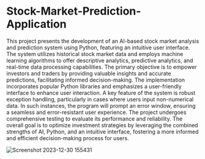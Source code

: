 # Stock-Market-Prediction-Application

This project presents the development of an AI-based stock market analysis and prediction system using Python, featuring an intuitive user interface. 
The system utilizes historical stock market data and employs machine learning algorithms to offer descriptive analytics, predictive analytics, and real-time data processing capabilities. 
The primary objective is to empower investors and traders by providing valuable insights and accurate predictions, facilitating informed decision-making.
The implementation incorporates popular Python libraries and emphasizes a user-friendly interface to enhance user interaction. 
A key feature of the system is robust exception handling, particularly in cases where users input non-numerical data. 
In such instances, the program will prompt an error window, ensuring a seamless and error-resistant user experience.
The project undergoes comprehensive testing to evaluate its performance and reliability. 
The overall goal is to optimize investment strategies by leveraging the combined strengths of AI, Python, and an intuitive interface, fostering a more informed and efficient decision-making process for users.


![Screenshot 2023-12-30 155431](https://github.com/yuseiff/-Stock-Market-Prediction-Application/assets/111249341/2c973e35-a44b-4635-bf16-52d6fdec21de)

